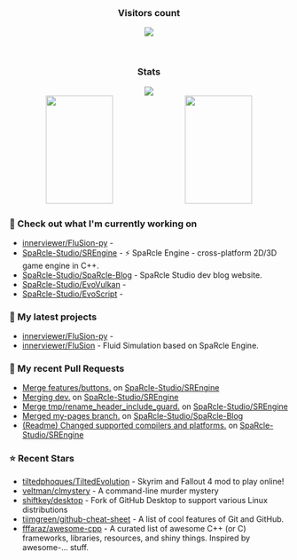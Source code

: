 <div align="center">
  <br>
    <h3 align="center">Visitors count</h3>
    <p align="center"><img align="center" src="https://count.getloli.com/get/@innerviewer?theme=asoul" /></p> 
  <br>
</div>

<div align="center">
  <h3 align="center">Stats</h3>
</div>

<div align="center">
  <img src="https://github-readme-streak-stats.herokuapp.com/?user=innerviewer&theme=black-ice&hide_border=true&stroke=0000&background=0D1117&ring=0080FF&fire=0080FF&currStreakLabel=0080FF" />
</div>

<div align="center">
  <img width="49%" height="195px" src="https://github-readme-stats-git-masterorgs-github-readme-stats-team.vercel.app/api?username=innerviewer&include_orgs=true&show_icons=true&count_private=true&hide_border=true&title_color=0080FF&icon_color=ffffff&text_color=c9d1d9&bg_color=0d1117" /> 
  <img width="49%" height="195px" src="https://github-readme-stats.vercel.app/api/wakatime?username=innerviewer&layout=compact&hide_border=true&langs_count=6&title_color=0080FF&text_color=ffffff&bg_color=0d1117" />
</div>

### 👷 Check out what I'm currently working on

- [innerviewer/FluSion-py](https://github.com/innerviewer/FluSion-py) - 
- [SpaRcle-Studio/SREngine](https://github.com/SpaRcle-Studio/SREngine) - :zap: SpaRcle Engine - cross-platform 2D/3D game engine in C&#43;&#43;.
- [SpaRcle-Studio/SpaRcle-Blog](https://github.com/SpaRcle-Studio/SpaRcle-Blog) - SpaRcle Studio dev blog website. 
- [SpaRcle-Studio/EvoVulkan](https://github.com/SpaRcle-Studio/EvoVulkan) - 
- [SpaRcle-Studio/EvoScript](https://github.com/SpaRcle-Studio/EvoScript) - 
### 🌱 My latest projects

- [innerviewer/FluSion-py](https://github.com/innerviewer/FluSion-py) - 
- [innerviewer/FluSion](https://github.com/innerviewer/FluSion) - Fluid Simulation based on SpaRcle Engine.
### 🔨 My recent Pull Requests

- [Merge features/buttons.](https://github.com/SpaRcle-Studio/SREngine/pull/112) on [SpaRcle-Studio/SREngine](https://github.com/SpaRcle-Studio/SREngine)
- [Merging dev.](https://github.com/SpaRcle-Studio/SREngine/pull/109) on [SpaRcle-Studio/SREngine](https://github.com/SpaRcle-Studio/SREngine)
- [Merge tmp/rename_header_include_guard.](https://github.com/SpaRcle-Studio/SREngine/pull/106) on [SpaRcle-Studio/SREngine](https://github.com/SpaRcle-Studio/SREngine)
- [Merged my-pages branch.](https://github.com/SpaRcle-Studio/SpaRcle-Blog/pull/1) on [SpaRcle-Studio/SpaRcle-Blog](https://github.com/SpaRcle-Studio/SpaRcle-Blog)
- [(Readme) Changed supported compilers and platforms.](https://github.com/SpaRcle-Studio/SREngine/pull/82) on [SpaRcle-Studio/SREngine](https://github.com/SpaRcle-Studio/SREngine)
### ⭐ Recent Stars

- [tiltedphoques/TiltedEvolution](https://github.com/tiltedphoques/TiltedEvolution) - Skyrim and Fallout 4 mod to play online!
- [veltman/clmystery](https://github.com/veltman/clmystery) - A command-line murder mystery
- [shiftkey/desktop](https://github.com/shiftkey/desktop) - Fork of GitHub Desktop to support various Linux distributions
- [tiimgreen/github-cheat-sheet](https://github.com/tiimgreen/github-cheat-sheet) - A list of cool features of Git and GitHub.
- [fffaraz/awesome-cpp](https://github.com/fffaraz/awesome-cpp) - A curated list of awesome C&#43;&#43; (or C) frameworks, libraries, resources, and shiny things. Inspired by awesome-... stuff.